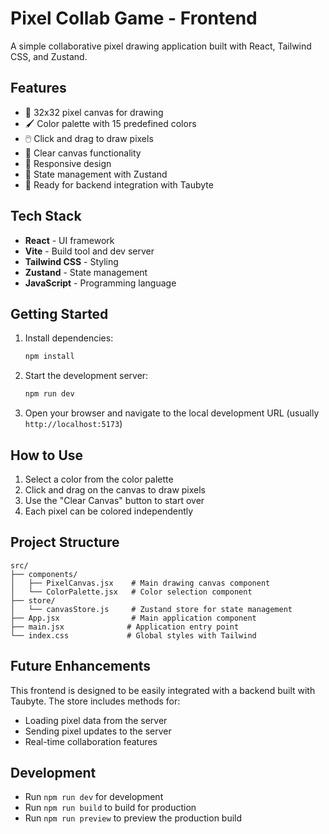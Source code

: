 # Pixel Collab Game - Frontend

A simple collaborative pixel drawing application built with React, Tailwind CSS, and Zustand.

## Features

- 🎨 32x32 pixel canvas for drawing
- 🖌️ Color palette with 15 predefined colors
- 🖱️ Click and drag to draw pixels
- 🧹 Clear canvas functionality
- 📱 Responsive design
- 🔄 State management with Zustand
- 🎯 Ready for backend integration with Taubyte

## Tech Stack

- **React** - UI framework
- **Vite** - Build tool and dev server
- **Tailwind CSS** - Styling
- **Zustand** - State management
- **JavaScript** - Programming language

## Getting Started

1. Install dependencies:
   ```bash
   npm install
   ```

2. Start the development server:
   ```bash
   npm run dev
   ```

3. Open your browser and navigate to the local development URL (usually `http://localhost:5173`)

## How to Use

1. Select a color from the color palette
2. Click and drag on the canvas to draw pixels
3. Use the "Clear Canvas" button to start over
4. Each pixel can be colored independently

## Project Structure

```
src/
├── components/
│   ├── PixelCanvas.jsx    # Main drawing canvas component
│   └── ColorPalette.jsx   # Color selection component
├── store/
│   └── canvasStore.js     # Zustand store for state management
├── App.jsx                # Main application component
├── main.jsx              # Application entry point
└── index.css             # Global styles with Tailwind
```

## Future Enhancements

This frontend is designed to be easily integrated with a backend built with Taubyte. The store includes methods for:
- Loading pixel data from the server
- Sending pixel updates to the server
- Real-time collaboration features

## Development

- Run `npm run dev` for development
- Run `npm run build` to build for production
- Run `npm run preview` to preview the production build